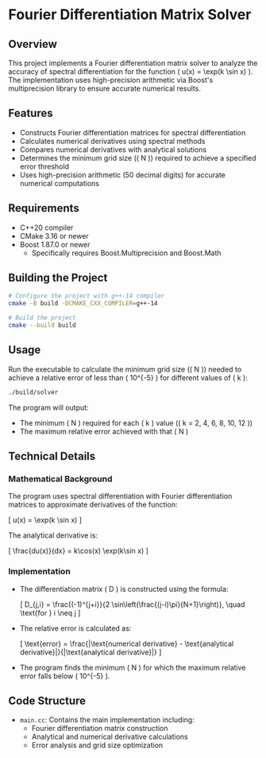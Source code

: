 # Fourier Differentiation Matrix Solver

## Overview

This project implements a Fourier differentiation matrix solver to analyze the accuracy of spectral differentiation for the function \( u(x) = \exp(k \sin x) \). The implementation uses high-precision arithmetic via Boost's multiprecision library to ensure accurate numerical results.

## Features

- Constructs Fourier differentiation matrices for spectral differentiation
- Calculates numerical derivatives using spectral methods
- Compares numerical derivatives with analytical solutions
- Determines the minimum grid size (\( N \)) required to achieve a specified error threshold
- Uses high-precision arithmetic (50 decimal digits) for accurate numerical computations

## Requirements

- C++20 compiler
- CMake 3.16 or newer
- Boost 1.87.0 or newer
  - Specifically requires Boost.Multiprecision and Boost.Math

## Building the Project

```bash
# Configure the project with g++-14 compiler
cmake -B build -DCMAKE_CXX_COMPILER=g++-14

# Build the project
cmake --build build
```

## Usage

Run the executable to calculate the minimum grid size (\( N \)) needed to achieve a relative error of less than \( 10^{-5} \) for different values of \( k \):

```bash
./build/solver
```

The program will output:
- The minimum \( N \) required for each \( k \) value (\( k = 2, 4, 6, 8, 10, 12 \))
- The maximum relative error achieved with that \( N \)

## Technical Details

### Mathematical Background

The program uses spectral differentiation with Fourier differentiation matrices to approximate derivatives of the function:

\[
u(x) = \exp(k \sin x)
\]

The analytical derivative is:

\[
\frac{du(x)}{dx} = k\cos(x) \exp(k\sin x)
\]

### Implementation

- The differentiation matrix \( D \) is constructed using the formula:

  \[
  D_{j,i} = \frac{(-1)^{j+i}}{2 \sin\left(\frac{(j-i)\pi}{N+1}\right)}, \quad \text{for } i \neq j
  \]

- The relative error is calculated as:

  \[
  \text{error} = \frac{|\text{numerical derivative} - \text{analytical derivative}|}{|\text{analytical derivative}|}
  \]

- The program finds the minimum \( N \) for which the maximum relative error falls below \( 10^{-5} \).

## Code Structure

- `main.cc`: Contains the main implementation including:
  - Fourier differentiation matrix construction
  - Analytical and numerical derivative calculations
  - Error analysis and grid size optimization
